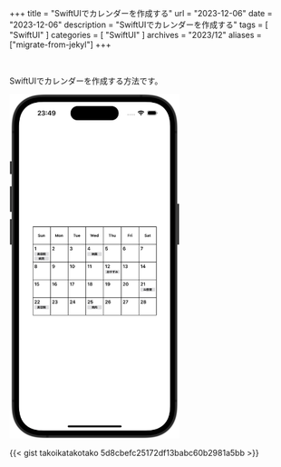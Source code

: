 +++
title = "SwiftUIでカレンダーを作成する"
url = "2023-12-06"
date = "2023-12-06"
description = "SwiftUIでカレンダーを作成する"
tags = [
  "SwiftUI"
]
categories = [
  "SwiftUI"
]
archives = "2023/12"
aliases = ["migrate-from-jekyl"]
+++

<br>

SwiftUIでカレンダーを作成する方法です。

<img src="2023-12-06.png" width="300px" alt="SwiftUIでカレンダーを作成する">

{{< gist takoikatakotako 5d8cbefc25172df13babc60b2981a5bb >}}
